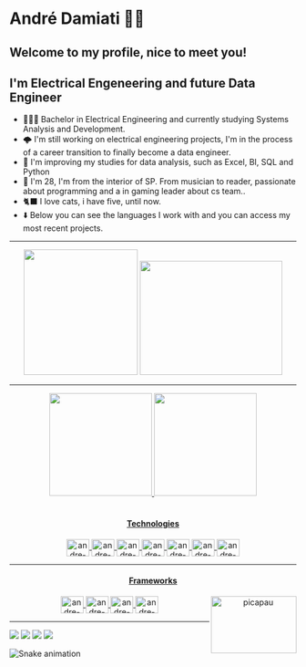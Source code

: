 # André Damiati 🤘🏽
## Welcome to my profile, nice to meet you!
## I'm Electrical Engeneering and future Data Engineer


- 👨🏽‍💻 Bachelor in Electrical Engineering and currently studying Systems Analysis and Development.
- 🌩️ I'm still working on electrical engineering projects, I'm in the process of a career transition to finally become a data engineer.
- 🐍 I'm improving my studies for data analysis, such as Excel, BI, SQL and Python
- 🤠 I'm 28, I'm from the interior of SP. From musician to reader, passionate about programming and a in gaming leader about cs team..
- 🐈‍⬛ I love cats, i have five, until now.
- ⬇️ Below you can see the languages ​​I work with and you can access my most recent projects.

<hr>
<div align="center" style="display: inline_block">
  <img height="220px" width="200px"  src="https://spotify-github-profile.vercel.app/api/view?uid=andredamiati&cover_image=true&theme=compact&show_offline=false&background_color=121212&interchange=false)](https://github.com/kittinan/spotify-github-profile">
  <img height="200px" width="250px"  src="https://github.com/damiatiandre/damiatiandre/assets/88345299/94938147-772d-4d3e-83a8-8f7cc4349e20"> 
</div>

<hr>

<div align="center">
  <a href="https://github.com/damiatiandre">
  <img height="180em" src="https://github-readme-stats.vercel.app/api?username=damiatiandre&show_icons=true&theme=aura&include_all_commits=true&count_private=true"/>
  <img height="180em" src="https://github-readme-stats.vercel.app/api/top-langs/?username=damiatiandre&layout=compact&langs_count=7&theme=aura"/>
</div>
    
<div style="display: inline_block" align="center"><br>
  <h4>Technologies</h4>
  <img align="center" alt="andre-HTML" height="30" width="40" src="https://github.com/damiatiandre/damiatiandre/assets/88345299/78f34095-0753-49fe-bcf3-852b7c79114b">
  <img align="center" alt="andre-CSS" height="30" width="40" src="https://github.com/damiatiandre/damiatiandre/assets/88345299/92a02d99-85c5-4536-9281-b61fbb0f256b">
  <img align="center" alt="andre-Js" height="30" width="40" src="https://github.com/damiatiandre/damiatiandre/assets/88345299/8b3c7942-13fe-4dd9-97a9-e00eec09aeff">
  <img align="center" alt="andre-Ts" height="30" width="40" src="https://github.com/damiatiandre/damiatiandre/assets/88345299/932d1e55-74c0-4c4c-a948-ad3de7c2da2b">
  <img align="center" alt="andre-Python" height="30" width="40" src="https://github.com/damiatiandre/damiatiandre/assets/88345299/b755636b-1c13-46ed-a9f7-6b94cf7cd6dc">
  <img align="center" alt="andre-C#" height="30" width="40" src="https://github.com/damiatiandre/damiatiandre/assets/88345299/cfa793af-9754-4545-97f0-aa26e053a704">
  <img align="center" alt="andre-C" height="30" width="40" src="https://github.com/damiatiandre/damiatiandre/assets/88345299/f2262904-e93a-4ced-a595-9805345ebe2d">
  <hr> 
  <h4>Frameworks</h4>
  <img align="center" alt="andre-React" height="30" width="40" src="https://github.com/damiatiandre/damiatiandre/assets/88345299/63397d42-039f-4a9c-84f0-598b71403000">
  <img align="center" alt="andre-Angular" height="30" width="40" src="https://github.com/damiatiandre/damiatiandre/assets/88345299/2b79e2fb-dd89-4343-9949-b7fc28c034a4">
  <img align="center" alt="andre-Vue" height="30" width="40" src="https://github.com/damiatiandre/damiatiandre/assets/88345299/917274e7-afc4-4f56-b080-5ab7cd4cda31">
  <img align="center" alt="andre-Bootstrap" height="30" width="40" src="https://github.com/damiatiandre/damiatiandre/assets/88345299/a2eebf47-cde6-49e6-a9fd-25f7d4df5197">
  
  <img align="right" alt="picapau" height="100" width="150" src="https://github.com/damiatiandre/damiatiandre/assets/88345299/30cc586d-e549-4eb6-8b70-7bc7ae055892">

</div>
<hr>
<div> 
  <a href="https://instagram.com/andredamiati" target="_blank"><img src="https://img.shields.io/badge/-Instagram-%23E4405F?style=for-the-badge&logo=instagram&logoColor=white" target="_blank"></a>
 	<a href="https://www.twitch.tv/Perna_tv" target="_blank"><img src="https://img.shields.io/badge/Twitch-9146FF?style=for-the-badge&logo=twitch&logoColor=white" target="_blank"></a>
  <a href = "mailto:damiati.andre@gmail.com"><img src="https://img.shields.io/badge/-Gmail-%23333?style=for-the-badge&logo=gmail&logoColor=white" target="_blank"></a>
  <a href="https://www.linkedin.com/in/andr%C3%A9-damiati/" target="_blank"><img src="https://img.shields.io/badge/-LinkedIn-%230077B5?style=for-the-badge&logo=linkedin&logoColor=white" target="_blank"></a> 

    
 
  ![Snake animation](https://github.com/damiatiandre/damiatiandre/blob/output/github-contribution-grid-snake.svg)
 
</div>





